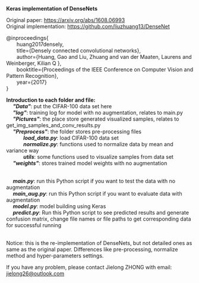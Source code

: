 **Keras implementation of DenseNets**

Original paper: https://arxiv.org/abs/1608.06993 <br>Original implementation: https://github.com/liuzhuang13/DenseNet</br>

@inproceedings{
  <br>&emsp;&emsp;huang2017densely,</br>
  &emsp;&emsp;title={Densely connected convolutional networks},</br>
  &emsp;&emsp;author={Huang, Gao and Liu, Zhuang and van der Maaten, Laurens and Weinberger, Kilian Q },</br>
  &emsp;&emsp;booktitle={Proceedings of the IEEE Conference on Computer Vision and Pattern Recognition},</br>
  &emsp;&emsp;year={2017}</br>
}

**Introduction to each folder and file:**</br>
&emsp; ***"Data"***: put the CIFAR-100 data set here</br>
&emsp; ***"log"***: training log for model with no augmentation, relates to main.py</br>
&emsp; ***"Pictures"***: the place store generated visualized samples, relates to get_img_samples_and_conv_results.py</br>
&emsp; ***"Preprocess"***: the folder stores pre-processing files</br>
              &emsp;&emsp;&emsp; ***load_data.py***: load CIFAR-100 data set</br>
              &emsp;&emsp;&emsp; ***normalize.py***: functions used to normalize data by mean and variance way</br>
              &emsp;&emsp;&emsp; ***utils***: some functions used to visualize samples from data set</br>
&emsp; ***"weights"***: stores trained model weights with no augmentation</br></br>

&emsp; ***main.py***: run this Python script if you want to test the data with no augmentation</br>
&emsp; ***main_aug.py***: run this Python script if you want to evaluate data with augmentation</br>
&emsp; ***model.py***: model building using Keras</br>
&emsp; ***predict.py***: Run this Python script to see predicted results and generate confusion matrix, change file names or file paths to get corresponding data for successful running</br></br>

Notice: this is the re-implementation of DenseNets, but not detailed ones as same as the original paper.
        Differences like pre-processing, normalize method and hyper-parameters settings.</br>

If you have any problem, please contact Jielong ZHONG with email: jielong26@outlook.com</br>

